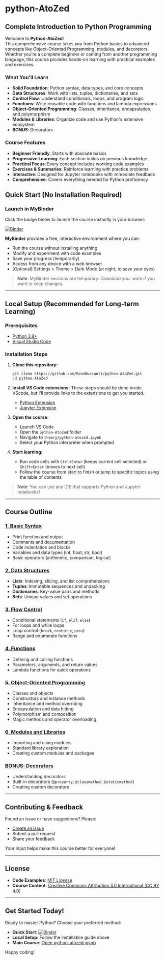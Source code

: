 # python-AtoZed

## Complete Introduction to Python Programming

Welcome to **Python-AtoZed**!  
This comprehensive course takes you from Python basics to advanced concepts like Object-Oriented Programming, modules, and decorators.  
Whether you're a complete beginner or coming from another programming language, this course provides hands-on learning with practical examples and exercises.

### What You'll Learn
- **Solid Foundation**: Python syntax, data types, and core concepts
- **Data Structures**: Work with lists, tuples, dictionaries, and sets
- **Control Flow**: Understand conditionals, loops, and program logic
- **Functions**: Write reusable code with functions and lambda expressions
- **Object-Oriented Programming**: Classes, inheritance, encapsulation, and polymorphism
- **Modules & Libraries**: Organize code and use Python's extensive ecosystem
- **BONUS**: Decorators

### Course Features
- **Beginner Friendly**: Starts with absolute basics
- **Progressive Learning**: Each section builds on previous knowledge
- **Practical Focus**: Every concept includes working code examples
- **Exercises & Summaries**: Reinforce learning with practice problems
- **Interactive**: Designed for Jupyter notebooks with immediate feedback
- **Comprehensive**: Covers everything needed for Python proficiency

## Quick Start (No Installation Required)

### Launch in MyBinder
Click the badge below to launch the course instantly in your browser:

[![Binder](https://mybinder.org/badge_logo.svg)](https://mybinder.org/v2/gh/ReneDussault/Python-AtoZed/HEAD)

**MyBinder** provides a free, interactive environment where you can:
- Run the course without installing anything
- Modify and experiment with code examples
- Save your progress (temporarily)
- Access from any device with a web browser
- [Optional] Settings > Theme > Dark Mode (at night, to save your eyes)

> **Note**: MyBinder sessions are temporary. Download your work if you want to keep changes.

---

## Local Setup (Recommended for Long-term Learning)

### Prerequisites
- [Python 3.8+](https://www.python.org/downloads/)
- [Visual Studio Code](https://code.visualstudio.com/)

### Installation Steps
1. **Clone this repository:**
   ```bash
   git clone https://github.com/ReneDussault/python-AtoZed.git
   cd python-AtoZed
   ```

2. **Install VS Code extensions:**
   These steps should be done inside VScode, but I'll provide links to the extensions to get you started.
   - [Python Extension](https://marketplace.visualstudio.com/items?itemName=ms-python.python)
   - [Jupyter Extension](https://marketplace.visualstudio.com/items?itemName=ms-toolsai.jupyter)

3. **Open the course:**
   - Launch VS Code
   - Open the `python-AtoZed` folder
   - Navigate to `theory/python-atozed.ipynb`
   - Select your Python interpreter when prompted

4. **Start learning:**
   - Run code cells with `Ctrl+Enter` (keeps current cell selected) or `Shift+Enter` (moves to next cell)
   - Follow the course from start to finish or jump to specific topics using the table of contents

> **Note**: You can use any IDE that supports Python and Jupyter notebooks!

---

## Course Outline

### [1. Basic Syntax](theory/python-atozed.ipynb#1.-Basic-Syntax)
- Print function and output
- Comments and documentation
- Code indentation and blocks
- Variables and data types (int, float, str, bool)
- Basic operators (arithmetic, comparison, logical)

### [2. Data Structures](theory/python-atozed.ipynb#2.-Data-Structures)
- **Lists**: Indexing, slicing, and list comprehensions
- **Tuples**: Immutable sequences and unpacking
- **Dictionaries**: Key-value pairs and methods
- **Sets**: Unique values and set operations

### [3. Flow Control](theory/python-atozed.ipynb#3.-Flow-Control)
- Conditional statements (`if`, `elif`, `else`)
- For loops and while loops
- Loop control (`break`, `continue`, `pass`)
- Range and enumerate functions

### [4. Functions](theory/python-atozed.ipynb#4.-Functions)
- Defining and calling functions
- Parameters, arguments, and return values
- Lambda functions for quick operations

### [5. Object-Oriented Programming](theory/python-atozed.ipynb#5.-Introduction-to-OOP)
- Classes and objects
- Constructors and instance methods
- Inheritance and method overriding
- Encapsulation and data hiding
- Polymorphism and composition
- Magic methods and operator overloading

### [6. Modules and Libraries](theory/python-atozed.ipynb#6.-Modules-and-Libraries)
- Importing and using modules
- Standard library exploration
- Creating custom modules and packages

### [BONUS: Decorators](theory/python-atozed.ipynb#BONUS:-Decorators)
- Understanding decorators
- Built-in decorators (`@property`, `@classmethod`, `@staticmethod`)
- Creating custom decorators

---

## Contributing & Feedback

Found an issue or have suggestions? Please:
- [Create an issue](https://github.com/ReneDussault/python-AtoZed/issues)
- Submit a pull request
- Share your feedback

Your input helps make this course better for everyone!

---

## License

- **Code Examples**: [MIT License](./LICENSE.txt)
- **Course Content**: [Creative Commons Attribution 4.0 International (CC BY 4.0)](./LICENSE_CC_BY.txt)

---

## Get Started Today!

Ready to master Python? Choose your preferred method:

- **Quick Start**: [![Binder](https://mybinder.org/badge_logo.svg)](https://mybinder.org/v2/gh/ReneDussault/Python-AtoZed/HEAD)
- **Local Setup**: Follow the installation guide above
- **Main Course**: [Open python-atozed.ipynb](theory/python-atozed.ipynb)

Happy coding!